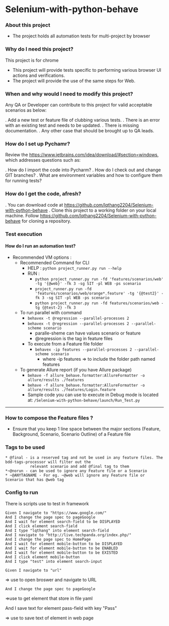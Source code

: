 # Selenium-with-python-behave

### About this project

* The project holds all automation tests for multi-project by browser

### Why do I need this project?

This project is for chrome

* This project will provide tests specific to performing various browser UI actions and verifications.
* The project will provide the use of the same steps for Web.

### When and why would I need to modify this project?

Any QA or Developer can contribute to this project for valid acceptable scenarios as below:

. Add a new test or feature file of clubbing various tests.
. There is an error with an existing test and needs to be updated.
. There is missing documentation.
. Any other case that should be brought up to QA leads.

### How do I set up Pychamr?

Review the https://www.jetbrains.com/idea/download/#section=windows, which addresses
questions such as:

. How do I import the code into Pycharm?
. How do I check out and change GIT branches?
. What are environment variables and how to configure them for running tests?

### How do I get the code, afresh?

. You can download code at https://github.com/lqthang2204/Selenium-with-python-behave
. Clone this project to a working folder on your local machine.
Follow https://github.com/lqthang2204/Selenium-with-python-behave for cloning a repository.

### Test execution

#### How do I run an automation test?

* Recommended VM options :
    * Recommended Command for CLI
        * HELP : ```python project_runner.py run --help```
        * RUN  :
            * ```python project_runner.py run -fd 'features/scenarios/web' -tg '{@web}' -fk 3 -sg SIT -pl WEB -ps scenario```
            * ```project_runner.py run -fd 'features/scenarios/web/orange*.feature' -tg '{@test2}' -fk 3 -sg SIT -pl WEB -ps scenario```
            * ```python project_runner.py run -fd features/scenarios/web -tg {@test-2} -fk 3```
    * To run parallel with command
        * ```behavex -t @regression --parallel-processes 2```
        * ```behavex -t @regression --parallel-processes 2 --parallel-scheme scenario```
            * paralle-sheme can have values scenario or feature
            * @regression is the tag in feature files
        * To execute from a Feature file folder
            * ```behavex -ip features --parallel-processes 2 --parallel-scheme scenario```
                * where -ip features => to include the folder path named features
    * To generate Allure report (if you have Allure package)
        * ```behave -f allure_behave.formatter:AllureFormatter -o allure/results ./features```
        * ```behave -f allure_behave.formatter:AllureFormatter -o allure/results ./features/Login.feature```
        * Sample code you can use to execute in Debug mode is located
          at: ```/Selenium-with-python-behave/launch/Run_Test.py```

----

### How to compose the Feature files ?

- Ensure that you keep 1 line space between the major sections (Feature, Background, Scenario, Scenario Outline) of a
  Feature file

### Tags to be used

    * @final - is a reserved tag and not be used in any feature files. The bdd-tags-processor will filter out the 
               relevant scenario and add @final tag to them 
    *~@norun - can be used to ignore any Feature file or a Scenario
    * ~@ANYTAGNAME - For eg. ~@web will ignore any Feature file or Scenario that has @web tag 

### Config to run

There is scripts use to test in framework

    Given I navigate to "https://www.google.com/"
    And I change the page spec to pageGoogle
    And I wait for element search-field to be DISPLAYED
    And I click element search-field
    And I type "lqthang" into element search-field
    And I navigate to "http://live.techpanda.org/index.php/"
    And I change the page spec to HomePage
    And I wait for element mobile-button to be DISPLAYED
    And I wait for element mobile-button to be ENABLED
    And I wait for element mobile-button to be EXISTED
    And I click element mobile-button
    And I type "test" into element search-input

    Given I navigate to "url"

=> use to open broswer and navigate to URL

    And I change the page spec to pageGoogle

=>use to get element that store in file yaml

And I save text for element pass-field with key "Pass"

=> use to save text of element in web page
